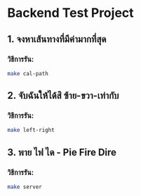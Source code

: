 # Backend Test Project
## 1. จงหาเส้นทางที่มีค่ามากที่สุด
### วิธีการรัน:
```bash
make cal-path
```
## 2. จับฉันให้ได้สิ ซ้าย-ขวา-เท่ากับ
### วิธีการรัน:
```bash
make left-right
```

## 3. พาย ไฟ ได - Pie Fire Dire
### วิธีการรัน:
```bash
make server
```